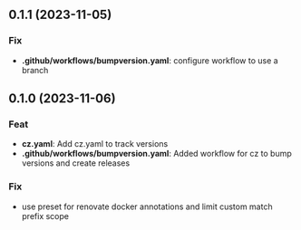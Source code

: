 ## 0.1.1 (2023-11-05)

### Fix

- **.github/workflows/bumpversion.yaml**: configure workflow to use a branch

## 0.1.0 (2023-11-06)

### Feat

- **cz.yaml**: Add cz.yaml to track versions
- **.github/workflows/bumpversion.yaml**: Added workflow for cz to bump versions and create releases

### Fix

- use preset for renovate docker annotations and limit custom match prefix scope
